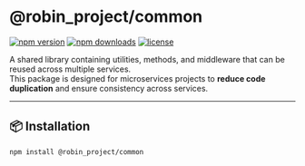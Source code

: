 # @robin_project/common

[![npm version](https://img.shields.io/npm/v/@robin_project/common.svg?style=flat-square)](https://www.npmjs.com/package/@robin_project/common)
[![npm downloads](https://img.shields.io/npm/dm/@robin_project/common.svg?style=flat-square)](https://www.npmjs.com/package/@robin_project/common)
[![license](https://img.shields.io/npm/l/@robin_project/common.svg?style=flat-square)](LICENSE)

A shared library containing utilities, methods, and middleware that can be reused across multiple services.  
This package is designed for microservices projects to **reduce code duplication** and ensure consistency across services.

---

## 📦 Installation

```bash
npm install @robin_project/common
